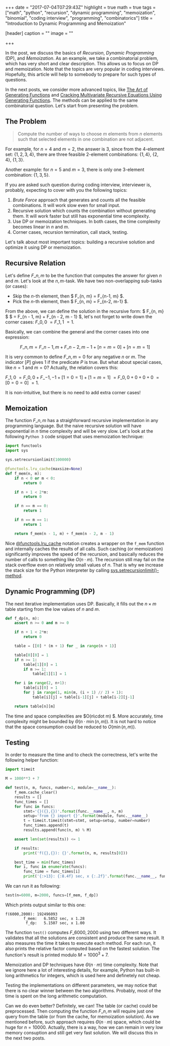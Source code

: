 +++
date = "2017-07-04T07:29:43Z"
highlight = true
math = true
tags = ["math", "python", "recursion", "dynamic programming", "memoization", "binomial", "coding interview", "programming", "combinatorics"]
title = "Introduction to Dynamic Programming and Memoization"

[header]
  caption = ""
  image = ""

+++

In the post, we discuss the basics of _Recursion_, _Dynamic Programming_ (DP), and _Memoization_.
As an example, we take a combinatorial problem, which has very short and clear description.
This allows us to focus on DP and memoization.
Note that the topics are very popular in coding interviews.
Hopefully, this article will help to somebody to prepare for such types of questions.

In the next posts,
we consider more advanced topics, like
[The Art of Generating Functions][gen-func-art] and
[Cracking Multivariate Recursive Equations Using Generating Functions][two-var-recursive-func].
The methods can be applied to the same combinatorial question.
Let's start from presenting the problem.

## The Problem

> Compute the number of ways to choose $m$ elements from $n$ elements such that selected elements in one combination are not adjacent.

For example, for $n=4$ and $m=2$, the answer is $3$, since from the $4$-element set: $\lbrace 1,2,3,4 \rbrace$,
there are three feasible $2$-element combinations: $\lbrace 1,4 \rbrace$, $\lbrace 2,4 \rbrace$, $\lbrace 1,3 \rbrace$.

Another example: for $n=5$ and $m=3$, there is only one $3$-element combination: $\lbrace 1,3,5 \rbrace$.

If you are asked such question during coding interview, interviewer is, probably, expecting to cover with you the following topics:

1. _Brute Force_ approach that generates and counts all the feasible combinations. It will work slow even for small input.
2. Recursive solution which counts the combination without generating them. It will work faster but still has exponential time ecomplexity.
3. Use DP or memoization techniques. In both cases, the time complexity becomes linear in $n$ and $m$.
4. Corner cases, recursion termination, call stack, testing.

Let's talk about most important topics: building a recursive solution and optimize it using DP or memoization.

## Recursive Relation

Let's define $F\_{n, m}$ to be the function that computes the answer for given $n$ and $m$.
Let's look at the $n, m$-task. We have two non-overlapping sub-tasks (or cases):

* Skip the $n$-th element, then $ F\_{n, m} = F\_{n-1, m} $.
* Pick the $n$-th element, then $ F\_{n, m} = F\_{n-2, m-1} $.

From the above, we can define the solution in the recursive form:
$ F\_{n, m} $ $ = F\_{n - 1, m} + F\_{n - 2, m - 1} $,
let's not forget to write down the corner cases:
$F\_{0, 0}$ $= F\_{1, 1}$ $= 1$.

Basically, we can combine the general and the corner cases into one expression:

$$ F\_{n, m} = F\_{n - 1, m} + F\_{n - 2, m - 1} + [n=m=0] + [n=m=1] $$

It is very common to define $F\_{n,m} = 0$ for any negative $n$ or $m$.
The indicator $[P]$ gives $1$ if the predicate $P$ is true.
But what about special cases, like $n=1$ and $m=0$?
Actually, the relation covers this:

$F\_{1,0}$ $= F\_{0,0} + F\_{-1,-1} + [1=0=1] + [1=m=1]$ $=F\_{0,0} + 0 + 0 + 0$ $=[0=0=0]$ $=1$.

It is non-intuitive, but there is no need to add extra corner cases!

## Memoization

The function $F\_{n,m}$ has a straighforward recursive implementation in any programming language.
But the naive recursive solution will have exponential in $n$ time complexity and will be very slow.
Let's look at the following `Python 3` code snippet that uses memoization technique:

```python
import functools
import sys

sys.setrecursionlimit(100000)

@functools.lru_cache(maxsize=None)
def f_mem(n, m):
    if n < 0 or m < 0:
        return 0

    if n + 1 < 2*m:
        return 0

    if n == m == 0:
        return 1

    if n == m == 1:
        return 1

    return f_mem(n - 1, m) + f_mem(n - 2, m - 1)
```

Nice [@functools.lru_cache](https://docs.python.org/3/library/functools.html#functools.lru_cache)
notation creates a wrapper on the `f_mem` function and internally caches the results of all calls.
Such caching (or memoization) significantly improves the speed of the recursion,
and basically reduces the number of calls to something like $O(n \cdot m)$.
The recursion still may fail on the stack overflow even on relatively small values of $n$.
That is why we increase the stack size for the Python interpreter by calling
[sys.setrecursionlimit()-method](https://docs.python.org/3/library/sys.html#sys.setrecursionlimit).

## Dynamic Programming (DP)

The next iterative implementation uses DP.
Basically, it fills out the $n \times m$ table starting from the low values of $n$ and $m$.

```python
def f_dp(n, m):
    assert n >= 0 and m >= 0

    if n + 1 < 2*m:
        return 0

    table = [[0] * (m + 1) for _ in range(n + 1)]

    table[0][0] = 1
    if n >= 1:
        table[1][0] = 1
        if m >= 1:
            table[1][1] = 1

    for i in range(2, n+1):
        table[i][0] = 1
        for j in range(1, min(m, (i + 1) // 2) + 1):
            table[i][j] = table[i-1][j] + table[i-2][j-1]

    return table[n][m]
```

The time and space complexities are $O(n\cdot m) $.
More accurately, time complexity might be bounded by $\Theta(n\cdot \min(n,m))$.
It is not hard to notice that the space consumption could be reduced to $O(\min(n, m))$.

## Testing

In order to measure the time and to check the correctness, let's write the following helper function:

```python
import timeit

M = 1000**3 + 7

def test(n, m, funcs, number=1, module=__name__):
    f_mem.cache_clear()
    results = []
    func_times = []
    for func in funcs:
        stmt='{}({},{})'.format(func.__name__, n, m)
        setup='from {} import {}'.format(module, func.__name__)
        t = timeit.timeit(stmt=stmt, setup=setup, number=number)
        func_times.append(t)
        results.append(func(n, m) % M)

    assert len(set(results)) <= 1

    if results:
        print('f({},{}): {}'.format(n, m, results[0]))

    best_time = min(func_times)
    for i, func in enumerate(funcs):
        func_time = func_times[i]
        print('{:>13}: {:8.4f} sec, x {:.2f}'.format(func.__name__, func_time, func_time/best_time))
```

We can run it as following:

```python
test(n=6000, m=2000, funcs=[f_mem, f_dp])
```

Which prints output similar to this one:

```
f(6000,2000): 192496093
        f_mem:   6.5852 sec, x 1.28
         f_dp:   5.1507 sec, x 1.00
```


The function `test()` computes $F\_{6000, 2000}$ using two different ways.
It validates that all the solutions are consistent and produce the same result.
It also measures the time it takes to execute each method.
For each run, it also prints the relative factor computed based on the fastest solution.
The function's result is printed modulo $M=1000^3+7$.

Memoization and DP techniques have $\Theta(n \cdot m)$ time complexity.
Note that we ignore here a lot of interesting details, for example,
Python has built-in long arithmetics for integers, which is used here and definetely not cheap.

Testing the implementations on different parameters,
we may notice that there is no clear winner between the two algorithms.
Probably, most of the time is spent on the long arithmetic computation.


Can we do even better?
Definitely, we can!
The table (or cache) could be preprocessed.
Then computing the function $F\_{n,m}$ will require just one query from the table (or from the cache, for memoization solution).
As we mentioned before, such approach requires $\Theta(n\cdot m)$ space, which could be huge for $n=10000$.
Actually, there is a way, how we can remain in very low memory consuption and still get very fast solution.
We will discuss this in the next two posts.

 

[gen-func-art]: /post/gen-func-art/
[two-var-recursive-func]: /post/two-var-recursive-func/


